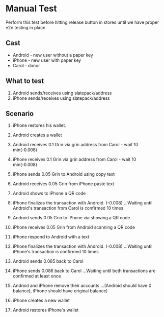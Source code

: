 # Manual Test

Perform this test before hitting release button in stores until we have proper e2e testing in place

## Cast

* Android - new user without a paper key
* iPhone - new user with paper key
* Carol - donor

## What to test

1. Android sends/receives using slatepack/address
2. iPhone sends/receives using slatepack/address

## Scenario

1. iPhone restores his wallet.
2. Android creates a wallet
3. Android receives 0.1 Grin via grin address from Carol - wait 10 min(-0.008)
4. iPhone receives 0.1 Grin via grin address from Carol - wait 10 min(-0.008)

5. iPhone sends 0.05 Grin to Android using copy text
6. Android receives 0.05 Grin from iPhone paste text
7. Android shows to iPhone a QR code
8. iPhone finalizes the transaction with Android. (-0.008)
...Waiting until Android's transaction from Carol is confirmed 10 times

9. Android sends 0.05 Grin to iPhone via showing a QR code
10. iPhone receives 0.05 Grin from Android scanning a QR code
11. iPhone respond to Android with a text
12. iPhone finalizes the transaction with Android. (-0.008)
...Waiting until iPhone's transaction is confirmed 10 times

13. Android sends 0.085 back to Carol
14. iPhone sends 0.086 back to Carol
...Waiting until both transactions are confirmed at least once

15. Android and iPhone remove their accounts
...(Android should have 0 balance), iPhone should have original balance)
16. iPhone creates a new wallet
17. Android restores iPhone's wallet
